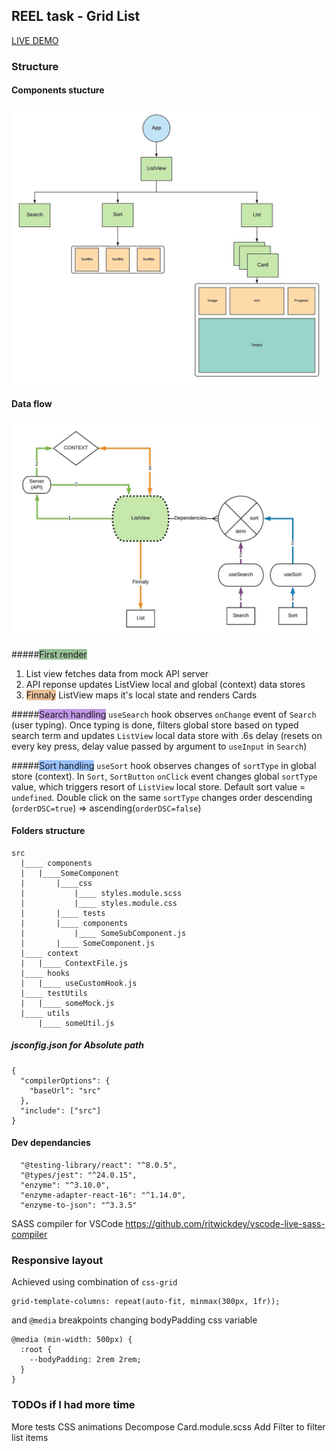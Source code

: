 ## REEL task - Grid List

<a href='https://grid-list.olegakan5326.now.sh'>LIVE DEMO</a>

### Structure

#### Components stucture
<img src='./readme/tree.jpeg'/>

#### Data flow
<img src='./readme/data.jpeg'/>

#####<span style='background: rgba(0,100,0,.4)'>First render</span>
1. List view fetches data from mock API server
2. API reponse updates ListView local and global (context) data stores
3. <span style='background: rgba(200,100,0,.4)'>Finnaly</span> ListView maps it's local state and renders Cards

#####<span style='background: rgba(100,0,200,.4)'>Search handling</span>
`useSearch` hook observes `onChange` event of `Search` (user typing). Once typing is done, filters global store based on typed search term and updates `ListView` local data store with .6s delay (resets on every key press, delay value passed by argument to `useInput` in `Search`)
 
#####<span style='background: rgba(0,100,255,.4)'>Sort handling</span>
`useSort` hook observes changes of `sortType` in global store (context). In `Sort`, `SortButton` `onClick` event changes global `sortType` value, which triggers resort of `ListView` local store. Default sort value = `undefined`. Double click on the same `sortType` changes order descending (`orderDSC=true`) => ascending(`orderDSC=false`)

#### Folders structure
```
src
  |____ components
  |   |____SomeComponent
  |       |____css
  |           |____ styles.module.scss
  |           |____ styles.module.css
  |       |____ tests
  |       |____ components
  |           |____ SomeSubComponent.js
  |       |____ SomeComponent.js
  |____ context
  |   |____ ContextFile.js
  |____ hooks
  |   |____ useCustomHook.js
  |____ testUtils
  |   |____ someMock.js
  |____ utils
      |____ someUtil.js

```
##### jsconfig.json for Absolute path
```
{
  "compilerOptions": {
    "baseUrl": "src"
  },
  "include": ["src"]
}
```

#### Dev dependancies
```
  "@testing-library/react": "^8.0.5",
  "@types/jest": "^24.0.15",
  "enzyme": "^3.10.0",
  "enzyme-adapter-react-16": "^1.14.0",
  "enzyme-to-json": "^3.3.5"
```
SASS compiler for VSCode
https://github.com/ritwickdey/vscode-live-sass-compiler

### Responsive layout

Achieved using combination of `css-grid`
```
grid-template-columns: repeat(auto-fit, minmax(300px, 1fr));
```
and `@media` breakpoints changing bodyPadding css variable
```
@media (min-width: 500px) {
  :root {
    --bodyPadding: 2rem 2rem;
  }
}
```

### TODOs if I had more time

More tests
CSS animations
Decompose Card.module.scss
Add Filter to filter list items
